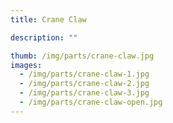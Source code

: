 ```yaml
---
title: Crane Claw

description: ""

thumb: /img/parts/crane-claw.jpg
images:
  - /img/parts/crane-claw-1.jpg
  - /img/parts/crane-claw-2.jpg
  - /img/parts/crane-claw-3.jpg
  - /img/parts/crane-claw-open.jpg
---
```

